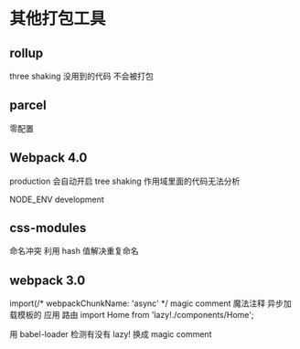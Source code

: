 # 其他打包工具
## rollup
three shaking
没用到的代码 不会被打包

## parcel
零配置

## Webpack 4.0
production 会自动开启 tree shaking
作用域里面的代码无法分析

NODE_ENV development

## css-modules
命名冲突
利用 hash 值解决重复命名

## webpack 3.0
import(/* webpackChunkName: 'async' */
magic comment 魔法注释
异步加载模板的
应用 路由
import Home from 'lazy!./components/Home';

用 babel-loader 检测有没有 lazy! 换成 magic comment
